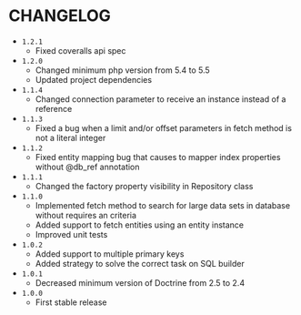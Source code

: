 # CHANGELOG
- `1.2.1`
    * Fixed coveralls api spec
- `1.2.0`
    * Changed minimum php version from 5.4 to 5.5
    * Updated project dependencies
- `1.1.4`
    * Changed connection parameter to receive an instance instead of a reference
- `1.1.3`
    * Fixed a bug when a limit and/or offset parameters in fetch method is not a literal integer
- `1.1.2`
    * Fixed entity mapping bug that causes to mapper index properties without @db_ref annotation
- `1.1.1`
    * Changed the factory property visibility in Repository class
- `1.1.0`
    * Implemented fetch method to search for large data sets in database without requires an criteria
    * Added support to fetch entities using an entity instance
    * Improved unit tests
- `1.0.2`
    * Added support to multiple primary keys
    * Added strategy to solve the correct task on SQL builder
- `1.0.1`
    * Decreased minimum version of Doctrine from 2.5 to 2.4
- `1.0.0`
    * First stable release

